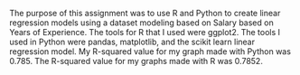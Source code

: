 The purpose of this assignment was to use R and Python to create linear regression models using a dataset modeling based on Salary based on Years of Experience. 
The tools for R that I used were ggplot2. 
The tools I used in Python were pandas, matplotlib, and the scikit learn linear regression model. 
My R-squared value for my graph made with Python was 0.785. The R-squared value for my graphs made with R was 0.7852. 